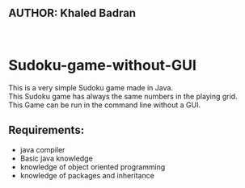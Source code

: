 
## AUTHOR: Khaled Badran
<br>


# Sudoku-game-without-GUI

This is a very simple Sudoku game made in Java.<br>
This Sudoku game has always the same numbers in the playing grid.<br>
This Game can be run in the command line without a GUI.<br>


## Requirements:

- java compiler
- Basic java knowledge
- knowledge of object oriented programming
- knowledge of packages and inheritance

